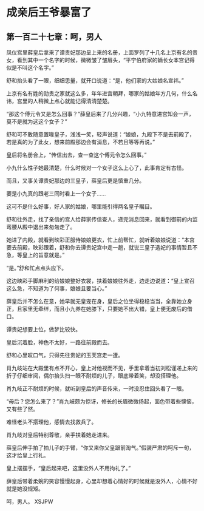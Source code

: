 # 成亲后王爷暴富了 
 ## 第一百二十七章：呵，男人
  凤仪宫里薛皇后拿来了谭贵妃那边呈上来的名册，上面罗列了十几名上京有名的贵女，看到其中一个名字的时候，微微皱了皱眉头，“平宁伯府家的嫡长女本宫记得似是不叫这个名字。”  
  
 舒和抬头看了一眼，细细思量，就开口说道：“是，他们家的大姑娘名宣祎。”  
  
 上京有名有姓的勋贵之家就这么多，年年进宫朝拜，哪家的姑娘年方几何，什么名讳，宫里的人稍微上点心就能记得清清楚楚。  
  
 “那这个傅元令又是怎么回事？”薛皇后来了几分兴趣，“小九特意进宫知会一声，莫不是就为这这个女子？”  
  
 舒和可不敢随意置喙皇子，浅浅一笑，轻声说道：“娘娘，九殿下不是去前殿了，若是真的为了此女，想来前殿那边会有消息，不若且等等再说。”  
  
 皇后将名册合上，“传信出去，查一查这个傅元令怎么回事。”  
  
 小九什么性子她最清楚，什么时候对一个女子这么上心了，此事肯定有古怪。  
  
 而且，又事关谭贵妃那边的三皇子，薛皇后更是慎重几分。  
  
 要是小九真的跟老三同时看上一个女子……  
  
 这可不是什么好事，好人家的姑娘，哪里能引得两名皇子瞩目。  
  
 舒和往外走，找了亲信的宫人给薛家传信查人，递完消息回来，就看到御前的内监弯腰从殿中退出来匆匆走了。  
  
 她进了内殿，就看到映彩正服侍娘娘更衣，忙上前帮忙，就听着娘娘说道：“本宫要去前殿，映彩跟着，舒和你去谭贵妃宫中走一趟，就说三皇子选妃的事情暂且不急，等皇上的旨意就是。”  
  
 “是。”舒和忙点点头应下。  
  
 这边映彩手脚麻利的给娘娘整好衣裳，扶着娘娘往外走，边走边说道：“皇上宣召这么急，不知道为了何事，娘娘且要当心。”  
  
 薛皇后并不怎么在意，她早就无皇宠在身，皇后之位坐得稳稳当当，全靠她立身正，且家里无牵绊，而且小九养在她膝下，只要她不出大错，皇上便无废后的借口。  
  
 谭贵妃想要上位，做梦比较快。  
  
 皇后沉着脸，神色不太好，一路往前殿而去。  
  
 舒和心里叹口气，只得先往贵妃的玉芙宫走一遭。  
  
 肖九岐站在大殿里有点不开心，皇上对他视而不见，手里拿着当初刘松谨递上来的折子仔细审阅，偶尔抬头扫一眼不耐烦的儿子，眼底带着笑，却没搭理他。  
  
 肖九岐正不耐烦的时候，就听到皇后的声音传来，一时没忍住回头看了一眼。  
  
 “母后？您怎么来了？”肖九岐颇为惊讶，修长的长眉微微扬起，面色带着些懊恼，又有些了然。  
  
 难怪老头不搭理他，感情去找救兵了。  
  
 肖九岐对皇后特别尊敬，亲手扶着她走进来。  
  
 薛皇后伸手拍了拍儿子的手臂，“你又来你父皇跟前淘气。”假装严肃的呵斥一句，这才给皇上行礼。  
  
 皇上摆摆手，“皇后起来吧，这里没外人不用拘礼了。”  
  
 薛皇后带着柔婉的笑容慢慢起身，心里却想着心情好的时候就是没外人，心情不好就是她没规矩。  
  
 呵，男人。 
XSJPW